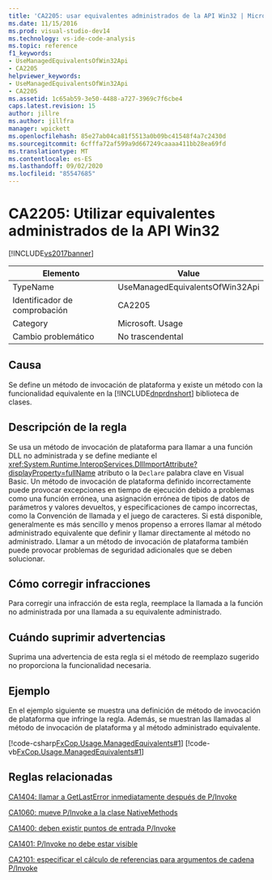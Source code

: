 ```yaml
---
title: 'CA2205: usar equivalentes administrados de la API Win32 | Microsoft Docs'
ms.date: 11/15/2016
ms.prod: visual-studio-dev14
ms.technology: vs-ide-code-analysis
ms.topic: reference
f1_keywords:
- UseManagedEquivalentsOfWin32Api
- CA2205
helpviewer_keywords:
- UseManagedEquivalentsOfWin32Api
- CA2205
ms.assetid: 1c65ab59-3e50-4488-a727-3969c7f6cbe4
caps.latest.revision: 15
author: jillre
ms.author: jillfra
manager: wpickett
ms.openlocfilehash: 85e27ab04ca81f5513a0b09bc41548f4a7c2430d
ms.sourcegitcommit: 6cfffa72af599a9d667249caaaa411bb28ea69fd
ms.translationtype: MT
ms.contentlocale: es-ES
ms.lasthandoff: 09/02/2020
ms.locfileid: "85547685"
---
```

# <a name="ca2205-use-managed-equivalents-of-win32-api"></a>CA2205: Utilizar equivalentes administrados de la API Win32
[!INCLUDE[vs2017banner](../includes/vs2017banner.md)]

|Elemento|Value|
|-|-|
|TypeName|UseManagedEquivalentsOfWin32Api|
|Identificador de comprobación|CA2205|
|Category|Microsoft. Usage|
|Cambio problemático|No trascendental|

## <a name="cause"></a>Causa
 Se define un método de invocación de plataforma y existe un método con la funcionalidad equivalente en la [!INCLUDE[dnprdnshort](../includes/dnprdnshort-md.md)] biblioteca de clases.

## <a name="rule-description"></a>Descripción de la regla
 Se usa un método de invocación de plataforma para llamar a una función DLL no administrada y se define mediante el <xref:System.Runtime.InteropServices.DllImportAttribute?displayProperty=fullName> atributo o la `Declare` palabra clave en Visual Basic. Un método de invocación de plataforma definido incorrectamente puede provocar excepciones en tiempo de ejecución debido a problemas como una función errónea, una asignación errónea de tipos de datos de parámetros y valores devueltos, y especificaciones de campo incorrectas, como la Convención de llamada y el juego de caracteres. Si está disponible, generalmente es más sencillo y menos propenso a errores llamar al método administrado equivalente que definir y llamar directamente al método no administrado. Llamar a un método de invocación de plataforma también puede provocar problemas de seguridad adicionales que se deben solucionar.

## <a name="how-to-fix-violations"></a>Cómo corregir infracciones
 Para corregir una infracción de esta regla, reemplace la llamada a la función no administrada por una llamada a su equivalente administrado.

## <a name="when-to-suppress-warnings"></a>Cuándo suprimir advertencias
 Suprima una advertencia de esta regla si el método de reemplazo sugerido no proporciona la funcionalidad necesaria.

## <a name="example"></a>Ejemplo
 En el ejemplo siguiente se muestra una definición de método de invocación de plataforma que infringe la regla. Además, se muestran las llamadas al método de invocación de plataforma y al método administrado equivalente.

 [!code-csharp[FxCop.Usage.ManagedEquivalents#1](../snippets/csharp/VS_Snippets_CodeAnalysis/FxCop.Usage.ManagedEquivalents/cs/FxCop.Usage.ManagedEquivalents.cs#1)]
 [!code-vb[FxCop.Usage.ManagedEquivalents#1](../snippets/visualbasic/VS_Snippets_CodeAnalysis/FxCop.Usage.ManagedEquivalents/vb/FxCop.Usage.ManagedEquivalents.vb#1)]

## <a name="related-rules"></a>Reglas relacionadas
 [CA1404: llamar a GetLastError inmediatamente después de P/Invoke](../code-quality/ca1404-call-getlasterror-immediately-after-p-invoke.md)

 [CA1060: mueve P/Invoke a la clase NativeMethods](../code-quality/ca1060-move-p-invokes-to-nativemethods-class.md)

 [CA1400: deben existir puntos de entrada P/Invoke](../code-quality/ca1400-p-invoke-entry-points-should-exist.md)

 [CA1401: P/Invoke no debe estar visible](../code-quality/ca1401-p-invokes-should-not-be-visible.md)

 [CA2101: especificar el cálculo de referencias para argumentos de cadena P/Invoke](../code-quality/ca2101-specify-marshaling-for-p-invoke-string-arguments.md)
